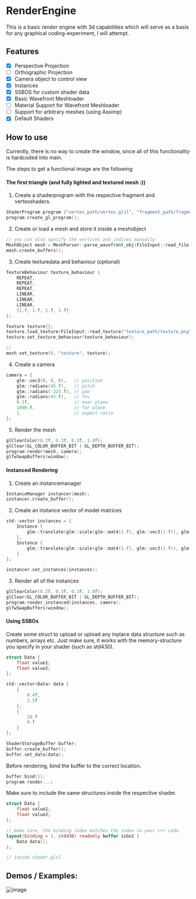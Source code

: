 # RenderEngine
This is a basic render engine with 3d capabilities which will serve as a basis for any graphical coding-experiment, I will attempt.

## Features
- [x] Perspective Projection
- [ ] Orthographic Projection
- [x] Camera object to control view
- [x] Instances
- [x] SSBOS for custom shader data
- [x] Basic Wavefront Meshloader
- [ ] Material Support for Wavefront Meshloader
- [ ] Support for arbitrary meshes (using Assimp)
- [x] Default Shaders

## How to use
Currently, there is no way to create the window, since all of this functionality is hardcoded into main.

The steps to get a functional image are the following
#### The first triangle (and fully lighted and textured mesh :))
1) Create a shaderprogram with the respective fragment and vertexshaders.
```c
ShaderProgram program {"vertex_path/vertex.glsl", "fragment_path/fragment.glsl"};
program.create_gl_program();
```
2) Create or load a mesh and store it inside a meshobject
```c
// you can also specify the vertices and indices manually
MeshObject mesh = MeshParser::parse_wavefront_obj(FileInput::read_file("mesh_path/mesh.obj"));
mesh.create_buffers();
```

3) Create texturedata and behaviour (optional)
```c
TextureBehaviour texture_behaviour {
    REPEAT,
    REPEAT,
    REPEAT,
    LINEAR,
    LINEAR,
    LINEAR,
    {1.f, 1.f, 1.f, 1.f}
};

Texture texture{};
texture.load_texture(FileInput::read_texture("texture_path/texture.png"));
texture.set_texture_behaviour(texture_behaviour);

// 
mesh.set_texture(0, "texture", texture);
```
4) Create a camera
```c
camera = {
    glm::vec3(0, 0, 0),   // position
    glm::radians(45.f),   // pitch
    glm::radians(-225.f), // yaw
    glm::radians(45.f),   // fov
    0.1f,                 // near plane
    1000.f,               // far plane
    1                     // aspect ratio
};
```

5) Render the mesh
```c
glClearColor(0.2f, 0.3f, 0.3f, 1.0f);
glClear(GL_COLOR_BUFFER_BIT | GL_DEPTH_BUFFER_BIT);
program.render(mesh, camera);
glfwSwapBuffers(window);
```

#### Instanced Rendering
1) Create an instancemanager
```c
InstanceManager instancer(mesh);
instancer.create_buffer();
```

2) Create an instance vector of model matrices
```c
std::vector instances = {
    Instance {
        glm::translate(glm::scale(glm::mat4(1.f), glm::vec3(1.f)), glm::vec3(0.f))
    },
    Instance {
        glm::translate(glm::scale(glm::mat4(1.f), glm::vec3(1.f)), glm::vec3(1.f))
    }
};

instancer.set_instances(instances);
```

3) Render all of the instances
```c
glClearColor(0.2f, 0.3f, 0.3f, 1.0f);
glClear(GL_COLOR_BUFFER_BIT | GL_DEPTH_BUFFER_BIT);
program.render_instanced(instances, camera);
glfwSwapBuffers(window);
```

#### Using SSBOs
Create some struct to upload or upload any inplace data structure such
as numbers, arrays etc. Just make sure, it works with the memory-structure you specify in your shader (such as std430).
```c
struct Data {
    float value1;
    float value2;
};

std::vector<Data> data {
    {
        0.4f,
        2.5f
    },
    {
        10.f
        0.f
    }
};

ShaderStorageBuffer buffer;
buffer.create_buffer();
buffer.set_data(data);
```

Before rendering, bind the buffer to the correct location.
```c
buffer.bind(1);
program.render...;
```

Make sure to include the same structures inside the respective shader.
```glsl
struct Data {
    float value1;
    float value2;
};

// make sure, the binding index matches the index in your c++ code.
layout(binding = 1, std430) readonly buffer ssbo1 {
    Data data[];
};

// inside shader.glsl
```

## Demos / Examples:
![image](https://github.com/user-attachments/assets/82055dca-0328-4ac4-8512-d393370aee7c)

